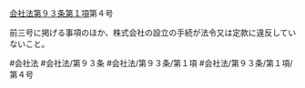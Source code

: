[会社法第９３条第１項](会社法＿＿＿＿第９３条第１項)第４号

前三号に掲げる事項のほか、株式会社の設立の手続が法令又は定款に違反していないこと。


#会社法
#会社法/第９３条
#会社法/第９３条/第１項
#会社法/第９３条/第１項/第４号
